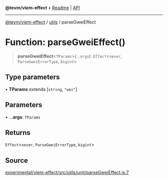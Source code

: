 **@tevm/viem-effect** • [Readme](../../README.md) \| [API](../../modules.md)

***

[@tevm/viem-effect](../../README.md) / [utils](../README.md) / parseGweiEffect

# Function: parseGweiEffect()

> **parseGweiEffect**\<`TParams`\>(...`args`): `Effect`\<`never`, `ParseGweiErrorType`, `bigint`\>

## Type parameters

• **TParams** extends [`string`, `"wei"`]

## Parameters

• ...**args**: `TParams`

## Returns

`Effect`\<`never`, `ParseGweiErrorType`, `bigint`\>

## Source

[experimental/viem-effect/src/utils/unit/parseGweiEffect.js:7](https://github.com/evmts/tevm-monorepo/blob/main/experimental/viem-effect/src/utils/unit/parseGweiEffect.js#L7)

